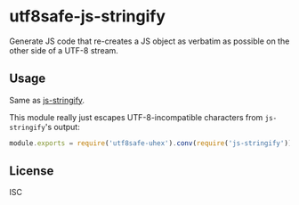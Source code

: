 ﻿
<!--#echo json="package.json" key="name" underline="=" -->
utf8safe-js-stringify
=====================
<!--/#echo -->

<!--#echo json="package.json" key="description" -->
Generate JS code that re-creates a JS object as verbatim as possible on the
other side of a UTF-8 stream.
<!--/#echo -->


Usage
-----
Same as [js-stringify](https://github.com/pugjs/js-stringify).

This module really just escapes UTF-8-incompatible characters from
`js-stringify`'s output:

```javascript
module.exports = require('utf8safe-uhex').conv(require('js-stringify'));
```




<!--#toc stop="scan" -->


License
-------
<!--#echo json="package.json" key=".license" -->
ISC
<!--/#echo -->
